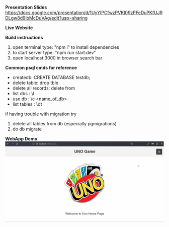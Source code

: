 **Presentation Slides**
https://docs.google.com/presentation/d/1UyYIPCfwzPVKI09zPFeDuPKfUJRDLgw8d9lbMcDuVAg/edit?usp=sharing

**Live Website**

**Build instructions**

1. open terminal type: "npm i" to install dependencies
2. to start server type: "npm run start:dev"
3. open localhost:3000 in browser search bar

**Common psql cmds for reference**

- createdb: CREATE DATABASE testdb;
- delete table: drop tble <tblename>
- delete all records: delete from <tblename>
- list dbs : \l
- use db : \c <name_of_db>
- list tables : \dt

<p>if having trouble with migration try</p>
<ol>
    <li>delete all tables from db (especially pgmigrations)</li>
    <li>do db migrate</li>
</ol>

**WebApp Demo**
<img src='./public/UnoDemo.gif' title='Video Walkthrough' width='' alt='Video Walkthrough' />
